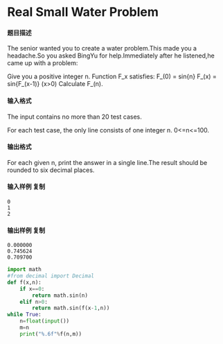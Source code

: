 # Real Small Water Problem

#### 题目描述

The senior wanted you to create a water problem.This made you a headache.So you asked BingYu for help.Immediately after he listened,he came up with a problem:


Give you a positive integer n.
Function F_x satisfies:
  F_(0) = sin{n}
  F_(x) = sin{F_(x-1)} (x>0)
Calculate F_(n).

#### 输入格式

The input contains no more than 20 test cases.


For each test case, the only line consists of one integer n.
0<=n<=100.

#### 输出格式

For each given n, print the answer in a single line.The result should be rounded to six decimal places.

#### 输入样例 复制

```plain
0
1
2
```

#### 输出样例 复制

```plain
0.000000
0.745624
0.709700
```

```python
import math
#from decimal import Decimal
def f(x,n):
    if x==0:
        return math.sin(n)
    elif n>0:
        return math.sin(f(x-1,n))
while True:
    n=float(input())
    m=n
    print("%.6f"%f(n,m))
```

